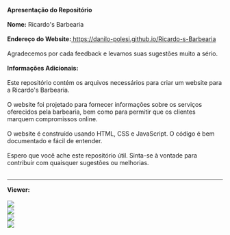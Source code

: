 <b>Apresentação do Repositório<br><br>
Nome:</b> Ricardo's Barbearia<br><br>
<b>Endereço do Website:</b><a href="https://danilo-polesi.github.io/Ricardo-s-Barbearia" target="_blanck"> https://danilo-polesi.github.io/Ricardo-s-Barbearia</a><br><br>
Agradecemos por cada feedback e levamos suas sugestões muito a sério.<br><br>
<b>Informações Adicionais:</b><br><br>
Este repositório contém os arquivos necessários para criar um website para a Ricardo's Barbearia.<br><br>
O website foi projetado para fornecer informações sobre os serviços oferecidos pela barbearia, bem como para permitir que os clientes marquem compromissos online.<br><br>
O website é construído usando HTML, CSS e JavaScript. O código é bem documentado e fácil de entender.<br><br>
Espero que você ache este repositório útil. Sinta-se à vontade para contribuir com quaisquer sugestões ou melhorias.<br><br><hr>
<b>Viewer:</b><br><br>
<img src="https://lh3.googleusercontent.com/pw/AP1GczOi2lfaMJQ8lZnGXu91fmqV5wueyAxoVLlkkBMuS7lB5_da3aWHRdR5atutK58-mMJSWKRJgtDiOqaqZdN3Nu2PyGMIZtkpo_KGUONP_GGbmWALNxCVSeznrLqhCxZ4kyiT5fXpPEyLwNB8szThCqw=w1619-h919-s-no-gm?authuser=1"><br>
<img src="https://lh3.googleusercontent.com/pw/AP1GczMzLI2PqEKc8HLXmw6Viuh-gvNiaGKa1FeENXihBjQqoTcIyK8slmJmp3zpPIE119CNFC83p0McXONfc9GBWG5hnZ130lwWzgj46pp5YhDh0_GOR4KJ88SALLX1n-pw1szsgJFl7td3Z5z4MjesgsA=w1619-h919-s-no-gm?authuser=1"><br>
<img src="https://lh3.googleusercontent.com/pw/AP1GczP-SZ2cR2HZwxVpSRCkvjqoIBGF9ZgU5tbq1FW35MY5ztuN8Z8cCRM_dda1P9DA2kMxzauYCZ5KgATvcs1L4Ri3k8VU579tvakkmMdnEi3jfjasg8WjbqBdawPWgVlDrNeLdOYm2G8NFVmTF3J680M=w1619-h919-s-no-gm?authuser=1"><br>
<img src="https://lh3.googleusercontent.com/pw/AP1GczOO3pMBazQ3_Hs0vbamdf3G6ESkcTZh06_qP2L4-kALDTKtLx8govAJyQ5s_2Dh02EzoWFGZPBKMVJ-N6A5VQdAJJb0pCs4UYRHoEEjT5Dy9aYuQSaBzgpUDCOSNxGMy-itql4lmUtTPh6O0GBrtms=w1619-h919-s-no-gm?authuser=1"><br>
